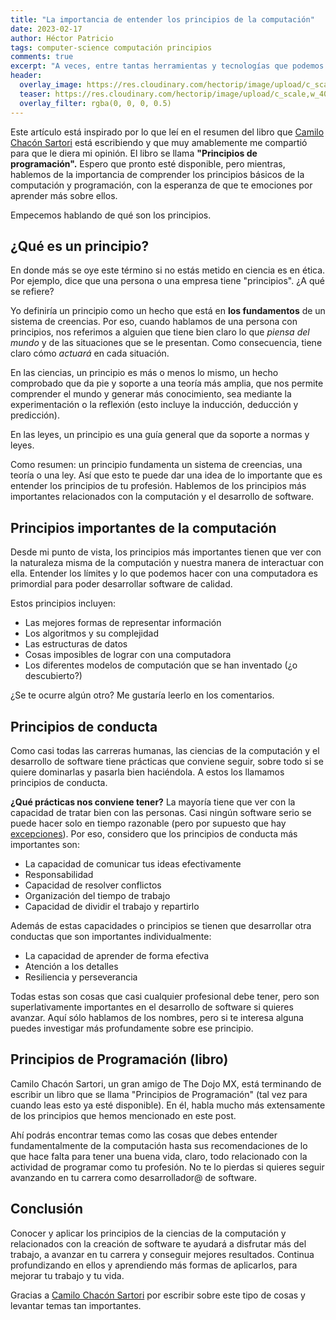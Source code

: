 ```yaml
---
title: "La importancia de entender los principios de la computación"
date: 2023-02-17
author: Héctor Patricio
tags: computer-science computación principios
comments: true
excerpt: "A veces, entre tantas herramientas y tecnologías que podemos usar día a día, nos olvidamos de los principios básicos que soportan todo lo que hacemos como desarrolladores."
header:
  overlay_image: https://res.cloudinary.com/hectorip/image/upload/c_scale,w_1200/v1674189354/753963464_A_dream_of_a_distant_galaxy__concept_art__matte_painting___artstation__HQ__4k_cfn82z.png
  teaser: https://res.cloudinary.com/hectorip/image/upload/c_scale,w_400/v1674189354/753963464_A_dream_of_a_distant_galaxy__concept_art__matte_painting___artstation__HQ__4k_cfn82z.png
  overlay_filter: rgba(0, 0, 0, 0.5)
---
```


Este artículo está inspirado por lo que leí en el resumen del libro que [Camilo Chacón Sartori](https://camilochs.github.io/web/) está escribiendo y que muy amablemente me compartió para que le diera mi opinión. El libro se llama **"Principios de programación".** Espero que pronto esté disponible, pero mientras, hablemos de la importancia de comprender los principios básicos de la computación y programación, con la esperanza de que te emociones por aprender más sobre ellos.

Empecemos hablando de qué son los principios.

## ¿Qué es un principio?

En donde más se oye este término si no estás metido en ciencia es en ética. Por ejemplo, dice que una persona o una empresa tiene "principios". ¿A qué se refiere?

Yo definiría un principio como un hecho que está en **los fundamentos** de un sistema de creencias. Por eso, cuando hablamos de una persona con principios, nos referimos a alguien que tiene bien claro lo que _piensa del mundo_ y de las situaciones que se le presentan. Como consecuencia, tiene claro cómo _actuará_ en cada situación.

En las ciencias, un principio es más o menos lo mismo, un hecho comprobado que da pie y soporte a una teoría más amplia, que nos permite comprender el mundo y generar más conocimiento, sea mediante la experimentación o la reflexión (esto incluye la inducción, deducción y predicción).

En las leyes, un principio es una guía general que da soporte a normas y leyes.

Como resumen: un principio fundamenta un sistema de creencias, una teoría o una ley. Así que esto te puede dar una idea de lo importante que es entender los principios de tu profesión. Hablemos de los principios más importantes relacionados con la computación y el desarrollo de software.

## Principios importantes de la computación

Desde mi punto de vista, los principios más importantes tienen que ver con la naturaleza misma de la computación y nuestra manera de interactuar con ella. Entender los límites y lo que podemos hacer con una computadora es primordial para poder desarrollar software de calidad.

Estos principios incluyen:

- Las mejores formas de representar información
- Los algoritmos y su complejidad
- Las estructuras de datos
- Cosas imposibles de lograr con una computadora
- Los diferentes modelos de computación que se han inventado (¿o descubierto?)

¿Se te ocurre algún otro? Me gustaría leerlo en los comentarios.

## Principios de conducta

Como casi todas las carreras humanas, las ciencias de la computación y el desarrollo de software tiene prácticas que conviene seguir, sobre todo si se quiere dominarlas y pasarla bien haciéndola. A estos los llamamos principios de conducta.

**¿Qué prácticas nos conviene tener?** La mayoría tiene que ver con la capacidad de tratar bien con las personas. Casi ningún software serio se puede hacer solo en tiempo razonable (pero por supuesto que hay [excepciones](https://stackoverflow.blog/2021/12/31/700000-lines-of-code-20-years-and-one-developer-how-dwarf-fortress-is-built/)). Por eso, considero que los principios de conducta más importantes son:

- La capacidad de comunicar tus ideas efectivamente
- Responsabilidad
- Capacidad de resolver conflictos
- Organización del tiempo de trabajo
- Capacidad de dividir el trabajo y repartirlo

Además de estas capacidades o principios se tienen que desarrollar otra conductas que son importantes individualmente:

- La capacidad de aprender de forma efectiva
- Atención a los detalles
- Resiliencia y perseverancia

Todas estas son cosas que casi cualquier profesional debe tener, pero son superlativamente importantes en el desarrollo de software si quieres avanzar. Aquí sólo hablamos de los nombres, pero si te interesa alguna puedes investigar más profundamente sobre ese principio.

## Principios de Programación (libro)

Camilo Chacón Sartori, un gran amigo de The Dojo MX, está terminando de escribir un libro que se llama "Principios de Programación" (tal vez para cuando leas esto ya esté disponible). En él, habla mucho más extensamente de los principios que hemos mencionado en este post.

Ahí podrás encontrar temas como las cosas que debes entender fundamentalmente de la computación hasta sus recomendaciones de lo que hace falta para tener una buena vida, claro, todo relacionado con la actividad de programar como tu profesión. No te lo pierdas si quieres seguir avanzando en tu carrera como desarrollador@ de software.

## Conclusión

Conocer y aplicar los principios de la ciencias de la computación y relacionados con la creación de software te ayudará a disfrutar más del trabajo, a avanzar en tu carrera y conseguir mejores resultados. Continua profundizando en ellos y aprendiendo más formas de aplicarlos, para mejorar tu trabajo y tu vida.

Gracias a [Camilo Chacón Sartori](https://camilochacon) por escribir sobre este tipo de cosas y levantar temas tan importantes.
